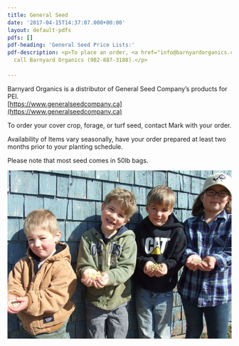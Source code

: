 ```yaml
---
title: General Seed
date: '2017-04-15T14:37:07.000+00:00'
layout: default-pdfs
pdfs: []
pdf-heading: 'General Seed Price Lists:'
pdf-description: <p>To place an order, <a href="info@barnyardorganics.com">email</a>   or
  call Barnyard Organics (902-887-3188).</p>

---
```

Barnyard Organics is a distributor of General Seed Company’s products for PEI.  
[https://www.generalseedcompany.ca](https://www.generalseedcompany.ca)

To order your cover crop, forage, or turf seed, contact Mark with your order.

Availability of Items vary seasonally, have your order prepared at least two months prior to your planting schedule.

Please note that most seed comes in 50lb bags.

![](/images/grain-4kids.jpg)